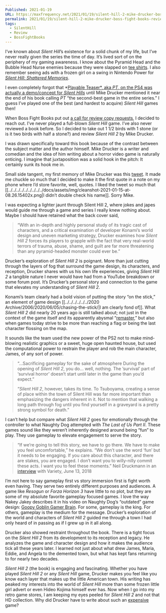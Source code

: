 ```yaml
---
Published: 2021-01-19
URL: https://maxfrequency.net/2021/01/19/silent-hill-2-mike-drucker-boss-fight-books-review/
permalink: 2021/01/19/silent-hill-2-mike-drucker-boss-fight-books-review/
tags:
  - SilentHill
  - Review
  - BossFightBooks
---
```

I’ve known about *Silent Hill*’s existence for a solid chunk of my life, but I’ve never really given the series the time of day. It’s lived sort of on the periphery of my gaming awareness. I know about the Pyramid Head and the Bubble Head Nurse enemies because they were slapped on [tee shirts](https://booteesapparel.com/products/bubble-head-nurse-silent-hill). I also remember seeing ads with a frozen girl on a swing in Nintendo Power for *[Silent Hill: Shattered Memories](https://cdn02.nintendo-europe.com/media/images/10_share_images/games_15/wii_24/SI_Wii_SilentHillShatteredMemories_image1600w.jpg)*.

I even completely forgot that *[Playable Teaser*, aka *PT*, on the PS4 was actually a demo/concept for *Silent Hills*](https://youtu.be/Ay_RAkE7bUY) until Mike Drucker mentioned it near the end of his book calling *PT* “the second-best game in the entire series.” I guess I’ve played one of the best (and hardest to acquire) *Silent Hill* games then!

When Boss Fight Books put out [a call for review copy requests](https://twitter.com/BossFightBooks/status/1342185018295083008), I decided to reach out. I’ve never played a full-blown *Silent Hill* game. I’ve also never reviewed a book before. So I decided to take out 1 1/2 birds with 1 stone (or is it two birds with half a stone?) and review *Silent Hill 2* by Mike Drucker.

I was drawn specifically toward this book because of the contrast between the subject matter and the author himself. Mike Drucker is a writer and comedian and the idea of him writing about a horror video game is naturally enticing. I imagine that juxtaposition was a solid hook in the pitch: It certainly sunk its hook me in.

Small side tangent, my first memory of Mike Drucker was this [tweet](https://twitter.com/MikeDrucker/status/334504452830679040). It made me chuckle so much that I decided to make it the first quote in a note on my phone where I’d store favorite, well, quotes. I liked the tweet so much that [[../../../../../../../../../docs/assets/img/cleanshot-2021-01-15-at-08.26.15402x.png|I didn’t double check his name]]. Sorry Mike.

I was expecting a lighter jaunt through Silent Hill 2, where jokes and japes would guide me through a game and series I really knew nothing about. Maybe I should have retained what the back cover said,

> “With an in-depth and highly personal study of its tragic cast of characters, and a critical examination of developer Konami’s world design and uneven marketing strategy, Drucker examines how *Silent Hill 2* forces its players to grapple with the fact that very real-world terrors of trauma, abuse, shame, and guilt are far more threatening than any pyramid-headed monster could ever be.”

Drucker’s exploration of *Silent Hill 2* is poignant. More than just cutting through the layers of fog that surround the game design, its characters, and reception, Drucker shares with us his own life experiences, giving *Silent Hill 2* a tangible nature I never would have had from a YouTube breakdown or some forum post. It’s Drucker’s personal story and connection to the game that elevates my understanding of *Silent Hill 2*.

Konami’s team clearly had a bold vision of putting the story “on the stick,” an element of game design [[../../../../../../2020 Archive/2006/2020/06/05/chasing-the-stick/|I am clearly fond of]]. What *Silent Hill 2* did nearly 20 years ago is still talked about; not just in the context of the game itself and its apparently abysmal “[remaster](https://www.youtube.com/watch?v=nna2yt1c9gI&t=14s),” but also when games today strive to be more than reaching a flag or being the last character flossing on the map.

It sounds like the team used the new power of the PS2 not to make mind-blowing realistic graphics or a sweet, huge open haunted house, but used the computational power to restrain the player and rob the main character, James, of any sort of power.

> “…Sacrificing gameplay for the sake of atmosphere During the opening of *Silent Hill 2*, you do… well, nothing. The ’survival’ part of ‘survival horror’ doesn’t start until later in the game than you’d expect.”
> 
> “*Silent Hill 2*, however, takes its time. To Tsuboyama, creating a sense of place within the town of Silent Hill was far more important than emphasizing the dangers inherent in it. Not to mention that walking a long path through fog until you find yourself in a graveyard is a pretty strong symbol for death.”

I can’t help but compare what *Silent Hill 2* goes for emotionally through the controller to what Naughty Dog attempted with *The Last of Us Part II*. These games sound like they weren’t inherently designed around being “fun” to play. They use gameplay to elevate engagement to serve the story.

> “If we’re going to tell this story, we have to go there. We have to make you feel uncomfortable,” he explains. “We don’t use the word ‘fun’ but it needs to be engaging. If you care about this character, and there are stakes, you are engaged. I don’t want you to willy-nilly commit these acts. I want you to feel these moments.” Neil Druckmann in an [interview](https://variety.com/2018/gaming/features/the-last-of-us-part-ii-neil-druckmann-interview-1202844420/) with Variety, June 13, 2018

I’m not here to say gameplay first vs story immersion first is fight worth even having. They serve two entirely different purposes and audiences. A game like *Resogun* or *Forza Horizon 3* have little to no plot, but they are some of my absolute favorite gameplay focused games. I love the way Nakey Jakey describes it in his video on Naughty Dog’s “outdated” game design: [Goopy Goblin Gamer Brain](https://youtube.com/watch?v=QCYMH-lp4oM&t=178). For some, gameplay is the king. For others, gameplay is the medium for the message. Drucker’s exploration of the world and characters of *Silent Hill 2* guided me through a town I had only heard of in passing as if I grew up in it all along.

Drucker also showed restraint throughout the book. There is a tight focus on the *Silent Hill 2* from its development to its reception and legacy. He analyzes the game and character design and how it makes the audience tick all these years later. I learned not just about what drew James, Maria, Eddie, and Angela to the demented town, but what has kept fans returning to for nearly two decades.

*Silent Hill 2* (the book) is engaging and fascinating. Whether you have played *Silent Hill 2* or any *Silent Hill* game, Drucker makes you feel like you know each layer that makes up the little American town. His writing has peaked my interests into the world of *Silent Hill* more than some frozen little girl advert or even Hideo Kojima himself ever has. Now when I go into my retro game stores, I am keeping my eyes peeled for *Silent Hill 2* and not that HD collection. Why did Drucker have to write about such an [expensive](https://www.pricecharting.com/game/playstation-2/silent-hill-2) game?